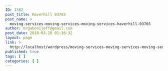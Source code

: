 ```yaml
---
ID: 1382
post_title: Haverhill 03765
post_name: >
  moving-services-moving-services-moving-services-haverhill-03765
author: mrgabonijeff@gmail.com
post_date: 2018-03-28 01:36:32
layout: page
link: >
  http://localhost/wordpress/moving-services-moving-services-moving-services-haverhill-03765/
published: true
tags: [ ]
categories: [ ]
---
```

